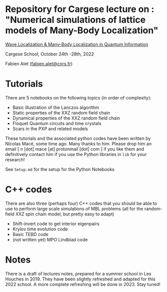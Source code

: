 # Repository for Cargese lecture on : "Numerical simulations of lattice models of Many-Body Localization"


[Wave Localization & Many-Body Localization in Quantum Information](https://cse.umn.edu/wave/wl-mblqi-event)

Cargese School, October 24th -28th, 2022

Fabien Alet (fabien.alet@cnrs.fr)

# Tutorials

There are 5 notebooks on the following topics (in order of complexity):

- Basic illustration of the Lanczos algorithm
- Static properties of the XXZ random field chain
- Dynamical properties of the XXZ random field chain
- Floquet Quantum circuits and time crystals
- Scars in the PXP and related models

These tutorials and the associated python codes have been written by Nicolas Macé, some time ago. Many thanks to him. Please drop him an email [  n [dot] mace [at] protonmail [dot] com ] if you like them and definitively contact him if you use the Python libraries in ```lib``` for your research!

See ```Setup.md``` for the setup for the Python Notebooks

# C++ codes

There are also three (perhaps four) C++ codes that you should be able to use to perform large scale simulations of MBL problems (all for the random-field XXZ spin chain model, but pretty easy to adapt)

- Shift-invert code to get interior eigenpairs
- Krylov time evolution code
- Basic TEBD code
- (not written yet) MPO Lindblad code

# Notes

There is a draft of lectures notes, prepared for a summer school in Les Houches in 2019. They have been slightly refreshed and adapted for this 2022 school. A more complete refreshing will be done in 2023. Stay tuned!

